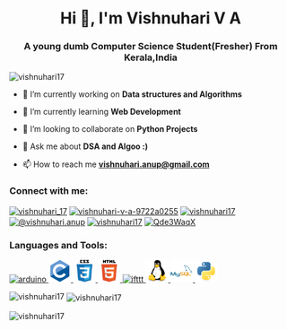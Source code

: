 <h1 align="center">Hi 👋, I'm Vishnuhari V A</h1>
<h3 align="center">A young dumb Computer Science Student(Fresher) From Kerala,India</h3>

<p align="left"> <img src="https://komarev.com/ghpvc/?username=vishnuhari17&label=Profile%20views&color=0e75b6&style=flat" alt="vishnuhari17" /> </p>

- 🔭 I’m currently working on **Data structures and Algorithms**

- 🌱 I’m currently learning **Web Development**

- 👯 I’m looking to collaborate on **Python Projects**

- 💬 Ask me about **DSA and Algoo :)**

- 📫 How to reach me **vishnuhari.anup@gmail.com**

<h3 align="left">Connect with me:</h3>
<p align="left">
<a href="https://twitter.com/vishnuhari_17" target="blank"><img align="center" src="https://raw.githubusercontent.com/rahuldkjain/github-profile-readme-generator/master/src/images/icons/Social/twitter.svg" alt="vishnuhari_17" height="30" width="40" /></a>
<a href="https://linkedin.com/in/vishnuhari-v-a-9722a0255" target="blank"><img align="center" src="https://raw.githubusercontent.com/rahuldkjain/github-profile-readme-generator/master/src/images/icons/Social/linked-in-alt.svg" alt="vishnuhari-v-a-9722a0255" height="30" width="40" /></a>
<a href="https://instagram.com/vishnuhari17" target="blank"><img align="center" src="https://raw.githubusercontent.com/rahuldkjain/github-profile-readme-generator/master/src/images/icons/Social/instagram.svg" alt="vishnuhari17" height="30" width="40" /></a>
<a href="https://medium.com/@vishnuhari.anup" target="blank"><img align="center" src="https://raw.githubusercontent.com/rahuldkjain/github-profile-readme-generator/master/src/images/icons/Social/medium.svg" alt="@vishnuhari.anup" height="30" width="40" /></a>
<a href="https://www.leetcode.com/vishnuhari17" target="blank"><img align="center" src="https://raw.githubusercontent.com/rahuldkjain/github-profile-readme-generator/master/src/images/icons/Social/leet-code.svg" alt="vishnuhari17" height="30" width="40" /></a>
<a href="https://discord.gg/Qde3WaqX" target="blank"><img align="center" src="https://raw.githubusercontent.com/rahuldkjain/github-profile-readme-generator/master/src/images/icons/Social/discord.svg" alt="Qde3WaqX" height="30" width="40" /></a>
</p>

<h3 align="left">Languages and Tools:</h3>
<p align="left"> <a href="https://www.arduino.cc/" target="_blank" rel="noreferrer"> <img src="https://cdn.worldvectorlogo.com/logos/arduino-1.svg" alt="arduino" width="40" height="40"/> </a> <a href="https://www.cprogramming.com/" target="_blank" rel="noreferrer"> <img src="https://raw.githubusercontent.com/devicons/devicon/master/icons/c/c-original.svg" alt="c" width="40" height="40"/> </a> <a href="https://www.w3schools.com/css/" target="_blank" rel="noreferrer"> <img src="https://raw.githubusercontent.com/devicons/devicon/master/icons/css3/css3-original-wordmark.svg" alt="css3" width="40" height="40"/> </a> <a href="https://www.w3.org/html/" target="_blank" rel="noreferrer"> <img src="https://raw.githubusercontent.com/devicons/devicon/master/icons/html5/html5-original-wordmark.svg" alt="html5" width="40" height="40"/> </a> <a href="https://ifttt.com/" target="_blank" rel="noreferrer"> <img src="https://www.vectorlogo.zone/logos/ifttt/ifttt-ar21.svg" alt="ifttt" width="40" height="40"/> </a> <a href="https://www.linux.org/" target="_blank" rel="noreferrer"> <img src="https://raw.githubusercontent.com/devicons/devicon/master/icons/linux/linux-original.svg" alt="linux" width="40" height="40"/> </a> <a href="https://www.mysql.com/" target="_blank" rel="noreferrer"> <img src="https://raw.githubusercontent.com/devicons/devicon/master/icons/mysql/mysql-original-wordmark.svg" alt="mysql" width="40" height="40"/> </a> <a href="https://www.python.org" target="_blank" rel="noreferrer"> <img src="https://raw.githubusercontent.com/devicons/devicon/master/icons/python/python-original.svg" alt="python" width="40" height="40"/> </a> </p>

<p><img align="left" src="https://github-readme-stats.vercel.app/api/top-langs?username=vishnuhari17&show_icons=true&locale=en&layout=compact" alt="vishnuhari17" /></p>

<p>&nbsp;<img align="center" src="https://github-readme-stats.vercel.app/api?username=vishnuhari17&show_icons=true&locale=en" alt="vishnuhari17" /></p>

<p><img align="center" src="https://github-readme-streak-stats.herokuapp.com/?user=vishnuhari17&" alt="vishnuhari17" /></p>
